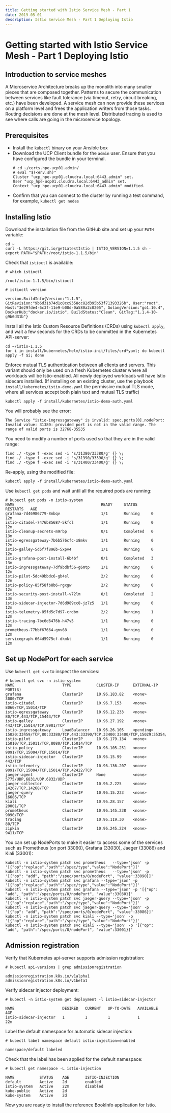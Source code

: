```yaml
---
title: Getting started with Istio Service Mesh - Part 1
date: 2019-05-01
description: Istio Service Mesh - Part 1 Deploying Istio
---
```



# Getting started with Istio Service Mesh - Part 1 Deploying Istio


## Introduction to service meshes

A Microservice Architecture breaks up the monolith into many smaller pieces that are composed together. Patterns to secure the communication between services like fault tolerance (via timeout, retry, circuit breaking, etc.) have been developed. A service mesh can now provide these services on a platform level and frees the application writers from those tasks. Routing decisions are done at the mesh level. Distributed tracing is used to see where calls are going in the microservice topology.



## Prerequisites

-   Install the `kubectl` binary on your Ansible box
-   Download the UCP Client bundle for the `admin` user. Ensure that you have configured the bundle in your terminal.
    ```
    # cd ~/certs.hpe-ucp01.admin/
    # eval "$(<env.sh)"
    Cluster "ucp_hpe-ucp01.cloudra.local:6443_admin" set.
    User "ucp_hpe-ucp01.cloudra.local:6443_admin" set.
    Context "ucp_hpe-ucp01.cloudra.local:6443_admin" modified.
    ```
-   Confirm that you can connect to the cluster by running a test command, for example, `kubectl get nodes`


## Installing Istio

Download the installation file from the GitHub site and set up your `PATH` variable:

```
cd ~
curl -L https://git.io/getLatestIstio | ISTIO_VERSION=1.1.5 sh -
export PATH="$PATH:/root/istio-1.1.5/bin"
```

Check that `istioctl` is available:
```
# which istioctl

/root/istio-1.1.5/bin/istioctl

# istioctl version

version.BuildInfo{Version:"1.1.5", GitRevision:"9b6d31b74d1c0cc9358cc82d395b53f71393326b", User:"root", Host:"3e29fde4-6c3f-11e9-b00d-0a580a2c0205", GolangVersion:"go1.10.4", DockerHub:"docker.io/istio", BuildStatus:"Clean", GitTag:"1.1.4-10-g9b6d31b"}
```



Install all the Istio Custom Resource Definitions (CRDs) using `kubectl apply`, and wait a few seconds for the CRDs to be committed in the Kubernetes API-server:

```
cd ~/istio-1.1.5
for i in install/kubernetes/helm/istio-init/files/crd*yaml; do kubectl apply -f $i; done
```



Enforce mutual TLS authentication between all clients and servers.  This variant should only be used on a 
fresh Kubernetes cluster where all workloads will be Istio-enabled. All newly deployed workloads will have Istio 
sidecars installed. (If installing on an existing cluster, use the playbook `install/kubernetes/istio-demo.yaml` 
the permissive mutual TLS mode, where all services accept both plain text and mutual TLS traffic)


```
kubectl apply -f install/kubernetes/istio-demo-auth.yaml
```

You will probably see the error:

```
The Service "istio-ingressgateway" is invalid: spec.ports[0].nodePort: Invalid value: 31380: provided port is not in the valid range. The range of valid ports is 32768-35535
```

You need to modify a number of ports used so that they are in the valid range:

```
find ./ -type f -exec sed -i 's/31380/33380/g' {} \;
find ./ -type f -exec sed -i 's/31390/33390/g' {} \;
find ./ -type f -exec sed -i 's/31400/33400/g' {} \;
```

Re-apply, using the modified file:

```
kubectl apply -f install/kubernetes/istio-demo-auth.yaml
```

Use `kubectl get pods` and wait until all the required pods are running:

```
# kubectl get pods -n istio-system
NAME                                      READY     STATUS      RESTARTS   AGE
grafana-7d46986779-8nbqv                  1/1       Running     0          12m
istio-citadel-7476b85687-5kfcl            1/1       Running     0          12m
istio-cleanup-secrets-m9rbp               0/1       Completed   0          13m
istio-egressgateway-7b6b576cfc-x8mkv      1/1       Running     0          12m
istio-galley-5d5f7f896b-5xpv4             1/1       Running     0          12m
istio-grafana-post-install-6b4bf          0/1       Completed   3          13m
istio-ingressgateway-7df9bdbf56-g6mtp     1/1       Running     0          12m
istio-pilot-5dc49bbdc6-gb4sl              2/2       Running     0          12m
istio-policy-85f58fb8b6-rgxgw             2/2       Running     0          12m
istio-security-post-install-v72lm         0/1       Completed   2          13m
istio-sidecar-injector-7d6d989cc8-jz7z5   1/1       Running     0          12m
istio-telemetry-85fd5c7d97-crdbm          2/2       Running     1          12m
istio-tracing-7bc6d6476b-h47v5            1/1       Running     0          12m
prometheus-77bbf67664-gnv68               1/1       Running     0          12m
servicegraph-664d5975cf-dkmkt             1/1       Running     0          12m
```




## Set up NodePort for each service

Use `kubectl get svc` to inspect the services:

```
# kubectl get svc -n istio-system
NAME                     TYPE           CLUSTER-IP      EXTERNAL-IP   PORT(S) 
grafana                  ClusterIP      10.96.183.82    <none>        3000/TCP 
istio-citadel            ClusterIP      10.96.7.153     <none>        8060/TCP,15014/TCP
istio-egressgateway      ClusterIP      10.96.12.233    <none>        80/TCP,443/TCP,15443/TCP 
istio-galley             ClusterIP      10.96.27.192    <none>        443/TCP,15014/TCP,9901/TCP
istio-ingressgateway     LoadBalancer   10.96.26.105    <pending>     15020:33459/TCP,80:33380/TCP,443:33390/TCP,33400:33400/TCP,15029:35354/TCP,15030:35380/TCP,15031:35113/TCP,15032:34307/TCP,15443:33202/TCP
istio-pilot              ClusterIP      10.96.179.134   <none>        15010/TCP,15011/TCP,8080/TCP,15014/TCP
istio-policy             ClusterIP      10.96.105.251   <none>        9091/TCP,15004/TCP,15014/TCP          
istio-sidecar-injector   ClusterIP      10.96.15.99     <none>        443/TCP           
istio-telemetry          ClusterIP      10.96.136.207   <none>        9091/TCP,15004/TCP,15014/TCP,42422/TCP
jaeger-agent             ClusterIP      None            <none>        5775/UDP,6831/UDP,6832/UDP
jaeger-collector         ClusterIP      10.96.2.225     <none>        14267/TCP,14268/TCP      
jaeger-query             ClusterIP      10.96.15.223    <none>        16686/TCP         
kiali                    ClusterIP      10.96.28.157    <none>        20001/TCP         
prometheus               ClusterIP      10.96.145.238   <none>        9090/TCP          
tracing                  ClusterIP      10.96.119.30    <none>        80/TCP            
zipkin                   ClusterIP      10.96.245.224   <none>        9411/TCP          
```

You can set up NodePorts to make it easier to access some of the services such as Prometheus (on port 33090), Grafana (33030), Jaeger (33086) and Kiali (33001):

```
kubectl -n istio-system patch svc prometheus   --type='json' -p '[{"op":"replace","path":"/spec/type","value":"NodePort"}]'
kubectl -n istio-system patch svc prometheus   --type='json' -p '[{"op": "add", "path":"/spec/ports/0/nodePort", "value":33090}]'
kubectl -n istio-system patch svc grafana --type='json' -p '[{"op":"replace","path":"/spec/type","value":"NodePort"}]'
kubectl -n istio-system patch svc grafana --type='json' -p '[{"op": "add", "path":"/spec/ports/0/nodePort", "value":33030}]'
kubectl -n istio-system patch svc jaeger-query --type='json' -p '[{"op":"replace","path":"/spec/type","value":"NodePort"}]'
kubectl -n istio-system patch svc jaeger-query --type='json' -p '[{"op": "add", "path":"/spec/ports/0/nodePort", "value":33086}]'
kubectl -n istio-system patch svc kiali --type='json' -p '[{"op":"replace","path":"/spec/type","value":"NodePort"}]'
kubectl -n istio-system patch svc kiali --type='json' -p '[{"op": "add", "path":"/spec/ports/0/nodePort", "value":33001}]'
```


## Admission registration

Verify that Kubernetes api-server supports admission registration:
```
# kubectl api-versions | grep admissionregistration

admissionregistration.k8s.io/v1alpha1
admissionregistration.k8s.io/v1beta1
```

Verify sidecar injector deployment: 

```
# kubectl -n istio-system get deployment -l istio=sidecar-injector

NAME                     DESIRED   CURRENT   UP-TO-DATE   AVAILABLE   AGE
istio-sidecar-injector   1         1         1            1           22m
```


Label the default namespace for automatic sidecar injection:

```
# kubectl label namespace default istio-injection=enabled

namespace/default labeled
```

Check that the label has been applied for the default namespace:
```
# kubectl get namespace -L istio-injection

NAME           STATUS    AGE       ISTIO-INJECTION
default        Active    2d        enabled
istio-system   Active    22m       disabled
kube-public    Active    2d
kube-system    Active    2d
```

Now you are ready to install the reference BookInfo application for Istio.



